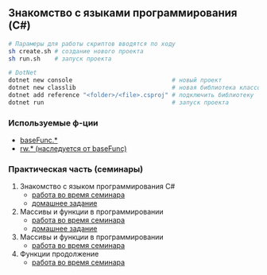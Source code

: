 Знакомство с языками программирования (C#)
-----------------------------------------------

```bash
# Парамеры для работы скриптов вводятся по ходу
sh create.sh # создание нового проекта
sh run.sh    # запуск проекта

# DotNet
dotnet new console                            # новый проект
dotnet new classlib                           # новая библиотека классов
dotnet add reference "<folder>/<file>.csproj" # подключить библиотеку
dotnet run                                    # запуск проекта
```

### Используемые ф-ции
- [baseFunc.*](https://github.com/crasher307/c-sharp/blob/master/func/baseFunc.cs)
- [rw.* (наследуется от baseFunc)](https://github.com/crasher307/c-sharp/blob/master/func/rw.cs)

### Практическая часть (семинары)
1. Знакомство с языком программирования С#
	- [работа во время семинара](https://github.com/crasher307/c-sharp/tree/master/lesson1/work)
	- [домашнее задание](https://github.com/crasher307/c-sharp/tree/master/lesson1/homework)
2. Массивы и функции в программировании
	- [работа во время семинара](https://github.com/crasher307/c-sharp/tree/master/lesson2/work)
	- [домашнее задание](https://github.com/crasher307/c-sharp/tree/master/lesson2/homework)
3. Массивы и функции в программировании
	- [работа во время семинара](https://github.com/crasher307/c-sharp/tree/master/lesson3/work)
4. Функции продолжение
	- [работа во время семинара](https://github.com/crasher307/c-sharp/tree/master/lesson4/work)